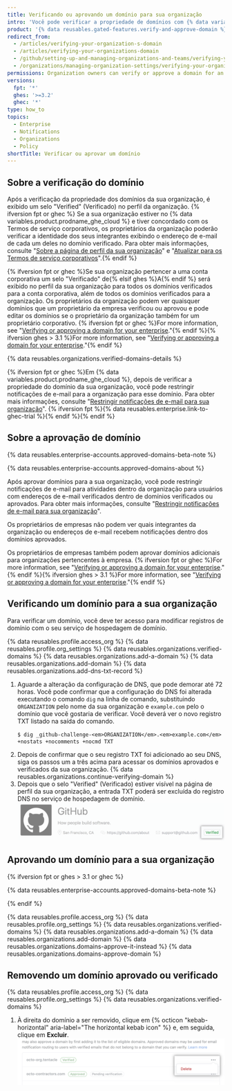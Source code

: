 ```yaml
---
title: Verificando ou aprovando um domínio para sua organização
intro: 'Você pode verificar a propriedade de domínios com {% data variables.product.company_short %} para confirmar a identidade da sua organização. Você também pode aprovar domínios para os quais {% data variables.product.company_short %} pode enviar notificações de email para os integrantes da sua organização.'
product: '{% data reusables.gated-features.verify-and-approve-domain %}'
redirect_from:
  - /articles/verifying-your-organization-s-domain
  - /articles/verifying-your-organizations-domain
  - /github/setting-up-and-managing-organizations-and-teams/verifying-your-organizations-domain
  - /organizations/managing-organization-settings/verifying-your-organizations-domain
permissions: Organization owners can verify or approve a domain for an organization.
versions:
  fpt: '*'
  ghes: '>=3.2'
  ghec: '*'
type: how_to
topics:
  - Enterprise
  - Notifications
  - Organizations
  - Policy
shortTitle: Verificar ou aprovar um domínio
---
```


## Sobre a verificação do domínio

Após a verificação da propriedade dos domínios da sua organização, é exibido um selo "Verified" (Verificado) no perfil da organização. {% ifversion fpt or ghec %} Se a sua organização estiver no {% data variables.product.prodname_ghe_cloud %} e tiver concordado com os Termos de serviço corporativos, os proprietários da organização poderão verificar a identidade dos seus integrantes exibindo o endereço de e-mail de cada um deles no domínio verificado. Para obter mais informações, consulte "[Sobre a página de perfil da sua organização](/articles/about-your-organization-s-profile/)" e "<a href="/articles/upgrading-to-the-corporate-terms-of-service" class="dotcom-only">Atualizar para os Termos de serviço corporativos</a>".{% endif %}

{% ifversion fpt or ghec %}Se sua organização pertencer a uma conta corporativa um selo "Verificado" de{% elsif ghes %}A{% endif %} será exibido no perfil da sua organização para todos os domínios verificados para a conta corporativa, além de todos os domínios verificados para a organização. Os proprietários da organização podem ver quaisquer domínios que um proprietário da empresa verificou ou aprovou e pode editar os domínios se o proprietário da organização também for um proprietário corporativo. {% ifversion fpt or ghec %}For more information, see "[Verifying or approving a domain for your enterprise](/enterprise-cloud@latest/admin/configuration/configuring-your-enterprise/verifying-or-approving-a-domain-for-your-enterprise)."{% endif %}{% ifversion ghes > 3.1 %}For more information, see "[Verifying or approving a domain for your enterprise](/admin/configuration/configuring-your-enterprise/verifying-or-approving-a-domain-for-your-enterprise)."{% endif %}

{% data reusables.organizations.verified-domains-details %}

{% ifversion fpt or ghec %}Em {% data variables.product.prodname_ghe_cloud %}, depois de verificar a propriedade do domínio da sua organização, você pode restringir notificações de e-mail para a organização para esse domínio. Para obter mais informações, consulte "[Restringir notificações de e-mail para sua organização](/organizations/keeping-your-organization-secure/restricting-email-notifications-for-your-organization)". {% ifversion fpt %}{% data reusables.enterprise.link-to-ghec-trial %}{% endif %}{% endif %}

## Sobre a aprovação de domínio

{% data reusables.enterprise-accounts.approved-domains-beta-note %}

{% data reusables.enterprise-accounts.approved-domains-about %}

Após aprovar domínios para a sua organização, você pode restringir notificações de e-mail para atividades dentro da organização para usuários com endereços de e-mail verificados dentro de domínios verificados ou aprovados. Para obter mais informações, consulte "[Restringir notificações de e-mail para sua organização](/organizations/keeping-your-organization-secure/restricting-email-notifications-for-your-organization)".

Os proprietários de empresas não podem ver quais integrantes da organização ou endereços de e-mail recebem notificações dentro dos domínios aprovados.

Os proprietários de empresas também podem aprovar domínios adicionais para organizações pertencentes à empresa. {% ifversion fpt or ghec %}For more information, see "[Verifying or approving a domain for your enterprise](/enterprise-cloud@latest/admin/configuration/configuring-your-enterprise/verifying-or-approving-a-domain-for-your-enterprise)."{% endif %}{% ifversion ghes > 3.1 %}For more information, see "[Verifying or approving a domain for your enterprise](/admin/configuration/configuring-your-enterprise/verifying-or-approving-a-domain-for-your-enterprise)."{% endif %}

## Verificando um domínio para a sua organização

Para verificar um domínio, você deve ter acesso para modificar registros de domínio com o seu serviço de hospedagem de domínio.

{% data reusables.profile.access_org %}
{% data reusables.profile.org_settings %}
{% data reusables.organizations.verified-domains %}
{% data reusables.organizations.add-a-domain %}
{% data reusables.organizations.add-domain %}
{% data reusables.organizations.add-dns-txt-record %}
1. Aguarde a alteração da configuração de DNS, que pode demorar até 72 horas. Você pode confirmar que a configuração do DNS foi alterada executando o comando `dig` na linha de comando, substituindo `ORGANIZATION` pelo nome da sua organização e `example.com` pelo o domínio que você gostaria de verificar. Você deverá ver o novo registro TXT listado na saída do comando.
   ```shell
   $ dig _github-challenge-<em>ORGANIZATION</em>.<em>example.com</em> +nostats +nocomments +nocmd TXT
   ```
1. Depois de confirmar que o seu registro TXT foi adicionado ao seu DNS, siga os passos um a três acima para acessar os domínios aprovados e verificados da sua organização.
{% data reusables.organizations.continue-verifying-domain %}
11. Depois que o selo "Verified" (Verificado) estiver visível na página de perfil da sua organização, a entrada TXT poderá ser excluída do registro DNS no serviço de hospedagem de domínio. ![Selo Verified (Verificado)](/assets/images/help/organizations/verified-badge.png)

## Aprovando um domínio para a sua organização

{% ifversion fpt or ghes > 3.1 or ghec %}

{% data reusables.enterprise-accounts.approved-domains-beta-note %}

{% endif %}

{% data reusables.profile.access_org %}
{% data reusables.profile.org_settings %}
{% data reusables.organizations.verified-domains %}
{% data reusables.organizations.add-a-domain %}
{% data reusables.organizations.add-domain %}
{% data reusables.organizations.domains-approve-it-instead %}
{% data reusables.organizations.domains-approve-domain %}

## Removendo um domínio aprovado ou verificado

{% data reusables.profile.access_org %}
{% data reusables.profile.org_settings %}
{% data reusables.organizations.verified-domains %}
1. À direita do domínio a ser removido, clique em {% octicon "kebab-horizontal" aria-label="The horizontal kebab icon" %} e, em seguida, clique em **Excluir**. !["Excluir" para um domínio](/assets/images/help/organizations/domains-delete.png)
